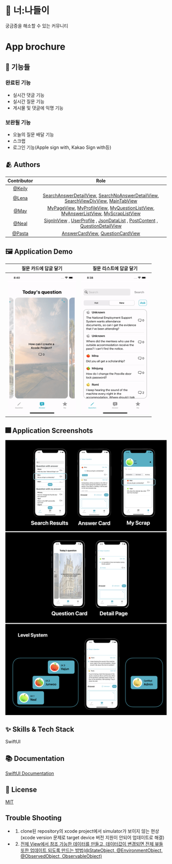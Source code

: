 # :iphone: 너:나들이

궁금증을 해소할 수 있는 커뮤니티

# App brochure
## :pushpin: 기능들
### 완료된 기능
- 실시간 댓글 기능 
- 실시간 질문 기능
- 게시물 및 댓글에 익명 기능

### 보완될 기능
- 오늘의 질문 배달 기능
- 스크랩
- 로그인 기능(Apple sign with, Kakao Sign with등)
## :people_hugging: Authors
| Contributor | Role |
| :-------------: | :------------------------: |
|[@Keily](https://www.github.com/lululll) | |
|[@Lena](https://www.github.com/lenamin) |[SearchAnswerDetailView](https://github.com/yudonlee/MC1_5S_project1/blob/main/MC1_5S_project1/SearchViewLena/SearchAnswerDetailView.swift), [SearchNoAnswerDetailView](https://github.com/yudonlee/MC1_5S_project1/blob/main/MC1_5S_project1/SearchViewLena/SearchNoAnswerDetailView.swift), [SearchViewDivView](https://github.com/yudonlee/MC1_5S_project1/blob/main/MC1_5S_project1/SearchViewLena/SearchViewDivView.swift), [MainTabView](https://github.com/yudonlee/MC1_5S_project1/blob/main/MC1_5S_project1/MainTabView.swift)| 
| [@May](https://github.com/wonhui-kim) |[MyPageView](https://github.com/yudonlee/MC1_5S_project1/blob/main/MC1_5S_project1/MyListMay/MyPageView.swift), [MyProfileView](https://github.com/yudonlee/MC1_5S_project1/blob/main/MC1_5S_project1/MyListMay/MyProfileView.swift), [MyQuestionListView](https://github.com/yudonlee/MC1_5S_project1/blob/main/MC1_5S_project1/MyListMay/MyQuestionListView.swift), [MyAnswerListView](https://github.com/yudonlee/MC1_5S_project1/blob/main/MC1_5S_project1/MyListMay/MyAnswerListView.swift), [MyScrapListView](https://github.com/yudonlee/MC1_5S_project1/blob/main/MC1_5S_project1/MyListMay/MyScrapListView.swift)|
| [@Neal](https://github.com/yudonlee) | [SignInView](https://github.com/yudonlee/MC1_5S_project1/blob/main/MC1_5S_project1/SignInView.swift) , [UserProfile](https://github.com/yudonlee/MC1_5S_project1/blob/main/MC1_5S_project1/UserProfile.swift) , [JsonDataList](https://github.com/yudonlee/MC1_5S_project1/blob/main/MC1_5S_project1/JsonDataList.swift) , [PostContent](https://github.com/yudonlee/MC1_5S_project1/blob/main/MC1_5S_project1/PostContent.swift) , [QuestionDetailView](https://github.com/yudonlee/MC1_5S_project1/blob/main/MC1_5S_project1/AnswerDetailNeal/QuestionDetailView.swift)|
| [@Pasta](https://www.github.com/mth9406) |[AnswerCardView](https://github.com/yudonlee/MC1_5S_project1/blob/main/MC1_5S_project1/AnswerCardPasta/AnswerCardView.swift), [QuestionCardView](https://github.com/yudonlee/MC1_5S_project1/blob/main/MC1_5S_project1/AnswerCardPasta/QuestionCardView.swift)|


## :framed_picture: Application Demo

| 질문 카드에 답글 달기 |질문 리스트에 답글 달기 |
| :---------: | :---------: |
| <img src="https://github.com/yudonlee/MC1_5S_project1/blob/main/readme_image/AnswerFromCard.gif?raw=true" width="214.5" height="440.1"> | <img src="https://github.com/yudonlee/MC1_5S_project1/blob/main/readme_image/AnswerFromList.gif?raw=true" width="214.5" height="440.1">|


## :fireworks: Application Screenshots
![App Screenshot](https://github.com/yudonlee/MC1_5S_project1/blob/main/readme_image/ViewResult.jpeg?raw=true)
![App Screenshot](https://github.com/yudonlee/MC1_5S_project1/blob/main/readme_image/ViewResult2.jpeg?raw=true)
![App Screenshot](https://github.com/yudonlee/MC1_5S_project1/blob/main/readme_image/LevelSystem.jpeg?raw=true)

## :sparkles: Skills & Tech Stack
SwiftUI

## :books: Documentation

[SwiftUI Documentation](https://developer.apple.com/documentation/swiftui)


## :lock_with_ink_pen: License

[MIT](https://choosealicense.com/licenses/mit/)


## Trouble Shooting
- 1. clone된 repository의 xcode project에서 simulator가 보이지 않는 현상(xcode version 문제로 target device 버전 지원이 안되어 업데이트로 해결)
- 2. [전체 View에서 참조 가능한 데이터를 만들고, 데이터값이 변경되면 전체 뷰들또한 업데이트 되도록 만드는 방법(@StateObject, @EnvironmentObject, @ObservedObject, ObservableObject)](https://github.com/yudonlee/TIL/blob/main/iOS/2022/April/2022_04_23.md)

